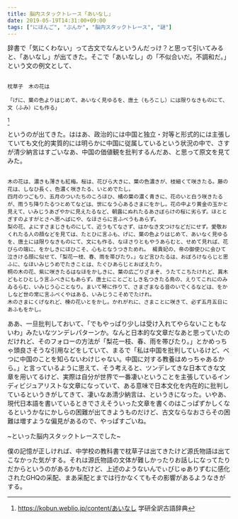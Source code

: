 ```yaml
---
title: 脳内スタックトレース「あいなし」
date: 2019-05-19T14:31:00+09:00
tags: ["にほんご", "ぶんか", "脳内スタックトレース", "謎"]
---
```


辞書で「気にくわない」って古文でなんというんだっけ？と思って引いてみると、「あいなし」が出てきた。そこで「あいなし」の「不似合いだ。不調和だ。」という文の例文として、

```

枕草子　木の花は

「げに、葉の色よりはじめて、あいなく見ゆるを、唐土（もろこし）には限りなきものにて、文（ふみ）にも作る」

```

[^1]

[^1]: <https://kobun.weblio.jp/content/あいなし> 学研全訳古語辞典

というのが出てきた。ははあ、政治的には中国と独立・対等と形式的には主張していても文化的実質的には明らかに中国に従属しているという状況の中で、さすが清少納言はすごいなあ、中国の価値観を批判するんだあ、と思って原文を見てみた。

```

木の花は、濃きも薄きも紅梅。桜は、花びら大きに、葉の色濃きが、枝細くて咲きたる。藤の花は、しなひ長く、色濃く咲きたる、いとめでたし。
四月のつごもり、五月のついたちのころほひ、橘の葉の濃く青きに、花のいと白う咲きたるが、雨うち降りたるつとめてなどは、世になう心あるさまにをかし。花の中より黄金の玉かと見えて、いみじうあざやかに見えたるなど、朝露にぬれたるあさぼらけの桜に劣らず。ほととぎすのよすがとさへ思へばにや、なほさらに言ふべうもあらず。
梨の花、よにすさまじきものにして、近うもてなさず、はかなき文つけなどだにせず。愛敬おくれたる人の顔などを見ては、たとひに言ふも、げに、葉の色よりはじめて、あいなく見ゆるを、唐土には限りなきものにて、文にも作る、なほさりともやうあらむと、せめて見れば、花びらの端に、をかしきにほひこそ、心もとなうつきためれ。 楊貴妃の、帝の御使ひに会ひて泣きける顔に似せて、「梨花一枝、春、雨を帯びたり。」など言ひたるは、おぼろけならじと思ふに、なほいみじうめでたきことは、たぐひあらじとおぼえたり。
桐の木の花、紫に咲きたるはなほをかしきに、葉の広ごりざまぞ、うたてこちたけれど、異木どもとひとしう言ふべきにもあらず。唐土にことごとしき名つきたる鳥の、えりてこれにのみゐるらむ、いみじう心ことなり。まいて琴に作りて、さまざまなる音のいでくるなどは、をかしなど世の常に言ふべくやはある、いみじうこそめでたけれ。
木のさまにくげなれど、楝の花いとをかし。かれがれに、さまことに咲きて、必ず五月五日にあふもをかし。

```


ああ、一旦批判しておいて、「でもやっぱり少しは受け入れてやらないこともないわ」みたいなツンデレパターンか。なんと日本的な文章だなあと思っていたのだけれど、そのフォローの方法が「梨花一枝、春、雨を帯びたり。」とかめっちゃ頭良さそうな引用などをしていて、まるで「私は中国を批判しているけど、べつに中国のことを知らないわけじゃない。中国に対する教養はめっちゃあるから。」と言っているように思えて、そう考えると、ツンデレてきな日本てきな文章を用いてるけど、実際は自分が世界で一番凄いということを主張しているインディビジュアリストな文章になっていて、ある意味で日本文化を内在的に批判しているというきがしてきて、凄いなあ清少納言は、というきになった。いやあ、現代日本語を書いているときでさえそういった文章を書くのはこっぱずかしくなるというかなにかしらの困難が出てきようものだけど、古文ならなおさらその困難は増すような偏見があるので、やっぱすごいね。

~といった脳内スタックトレースでした~

僕の記憶が正しければ、中学校の教科書で枕草子は出てきたけど源氏物語は出てこなかった気がする。それは源氏物語の文体が難しかったりお話しになってたりだからというのがあるかもだけど、上述のようないんでぃびじゅありずむに感化されたGHQの采配、まあ采配とまでは行かなくてもその影響があるようなきがする。

